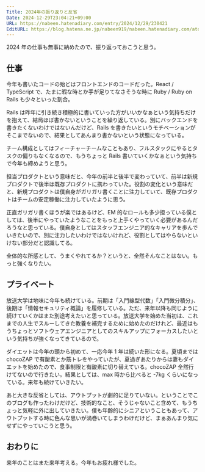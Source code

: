 ```yaml
---
Title: 2024年の振り返りと反省
Date: 2024-12-29T23:04:21+09:00
URL: https://nabeen.hatenadiary.com/entry/2024/12/29/230421
EditURL: https://blog.hatena.ne.jp/nabeen919/nabeen.hatenadiary.com/atom/entry/6802418398315060108
---
```


2024 年の仕事も無事に納めたので、振り返っておこうと思う。

## 仕事

今年も書いたコードの殆どはフロントエンドのコードだった。React / TypeScript で、たまに暇な時とか手が足りてなさそうな時に Ruby / Ruby on Rails も少々といった割合。

Rails は昨年に引き続き積極的に書いていった方がいいかなぁという気持ちだけを抱えて、結局ほぼ書かないということを繰り返している。別にバックエンドを書きたくないわけではないんだけど、Rails を書きたいというモチベーションがそこまでないので、結果としてあんまり書かないという状態になっている。

チーム構成としてはフィーチャーチームなこともあり、フルスタックにやるとタスクの偏りもなくなるので、もうちょっと Rails 書いていくかなぁという気持ちで今年も締めようと思う。

担当プロダクトという意味だと、今年の前半と後半で変わっていて、前半は新規プロダクトで後半は既存プロダクトに携わっていた。役割の変化という意味だと、新規プロダクトは僕自身がガリガリ書くことに注力していて、既存プロダクトはチームの安定稼働に注力していたように思う。

正直ガリガリ書くほうが楽ではあるけど、EM 的なロールも多少担っている僕としては、後半にやっていたようなことをもっと上手くやっていく必要があるんだろうなと思っている。僕自身としてはスタッフエンジニア的なキャリアを歩んでいきたいので、別に注力したいわけではないけれど、役割としてはやらないといけない部分だと認識してる。

全体的な所感として、うまくやれてるか？というと、全然そんなことはない。もっと強くなりたい。

## プライベート

放送大学は地味に今年も続けている。前期は「入門線型代数」「入門微分積分」、後期は「情報セキュリティ概論」を履修している。ただ、来年以降も同じように続けていくかはまた別途考えたいと思っている。放送大学を始めた当初は、これまでの人生でスルーしてきた教養を補完するために始めたのだけれど、最近はもうちょっとソフトウェアエンジニアとしてのスキルアップにフォーカスしたいという気持ちが強くなってきているので。

ダイエットは今年の頭から初めて、一応今年 1 年は続いた形になる。夏頃までは chocoZAP で有酸素とか筋トレをやっていたが、夏過ぎあたりからは妻もダイエットを始めたので、食事制限と有酸素に切り替えている。chocoZAP 全然行けてないので行きたい。結果としては、max 時から比べると -7kg くらいになっている。来年も続けていきたい。

あと大きな反省としては、アウトプットが劇的に足りていない。ということでこのブログも作ったわけだけど、技術的なこと、そうじゃないこと含めて、もうちょっと気軽に外に出していきたい。僕も年齢的にシニアということもあって、アウトプットする時に色んな思いが渦巻いてしまうわけだけど、まぁあんまり気にせずにやっていこうと思う。

## おわりに

来年のことはまた来年考える。今年もお疲れ様でした。
